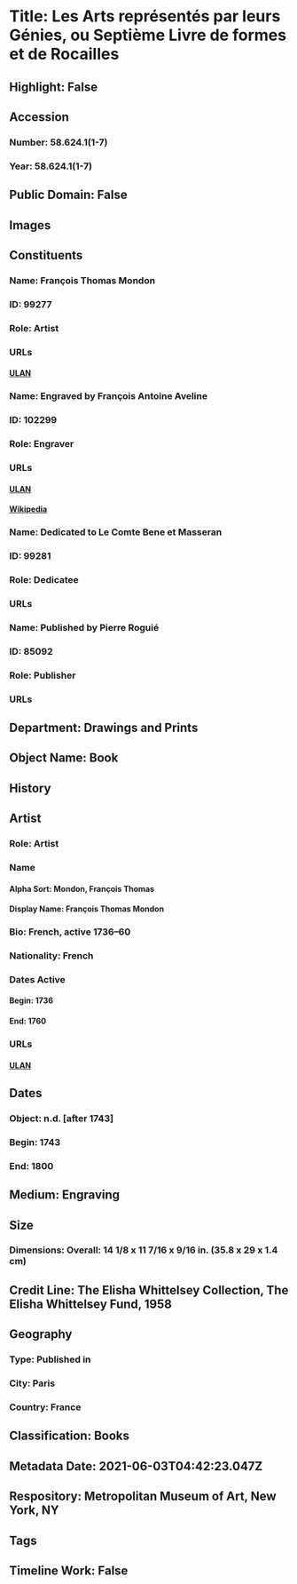 # Title: Les Arts représentés par leurs Génies, ou Septième Livre de formes et de Rocailles
## Highlight: False
## Accession
### Number: 58.624.1(1-7)
### Year: 58.624.1(1-7)
## Public Domain: False
## Images
## Constituents
### Name: François Thomas Mondon
### ID: 99277
### Role: Artist
### URLs
#### [ULAN](http://vocab.getty.edu/page/ulan/500009460)
### Name: Engraved by François Antoine Aveline
### ID: 102299
### Role: Engraver
### URLs
#### [ULAN](http://vocab.getty.edu/page/ulan/500018038)
#### [Wikipedia](https://www.wikidata.org/wiki/Q75852192)
### Name: Dedicated to Le Comte Bene et Masseran
### ID: 99281
### Role: Dedicatee
### URLs
### Name: Published by Pierre Roguié
### ID: 85092
### Role: Publisher
### URLs
## Department: Drawings and Prints
## Object Name: Book
## History
## Artist
### Role: Artist
### Name
#### Alpha Sort: Mondon, François Thomas
#### Display Name: François Thomas Mondon
### Bio: French, active 1736–60
### Nationality: French
### Dates Active
#### Begin: 1736
#### End: 1760
### URLs
#### [ULAN](http://vocab.getty.edu/page/ulan/500009460)
## Dates
### Object: n.d. [after 1743]
### Begin: 1743
### End: 1800
## Medium: Engraving
## Size
### Dimensions: Overall: 14 1/8 x 11 7/16 x 9/16 in. (35.8 x 29 x 1.4 cm)
## Credit Line: The Elisha Whittelsey Collection, The Elisha Whittelsey Fund, 1958
## Geography
### Type: Published in
### City: Paris
### Country: France
## Classification: Books
## Metadata Date: 2021-06-03T04:42:23.047Z
## Respository: Metropolitan Museum of Art, New York, NY
## Tags
## Timeline Work: False